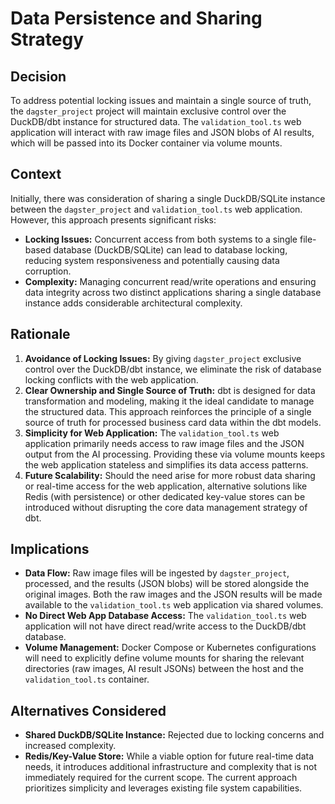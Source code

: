 # Data Persistence and Sharing Strategy

## Decision

To address potential locking issues and maintain a single source of truth, the `dagster_project` project will maintain exclusive control over the DuckDB/dbt instance for structured data. The `validation_tool.ts` web application will interact with raw image files and JSON blobs of AI results, which will be passed into its Docker container via volume mounts.

## Context

Initially, there was consideration of sharing a single DuckDB/SQLite instance between the `dagster_project` and `validation_tool.ts` web application. However, this approach presents significant risks:

* **Locking Issues:** Concurrent access from both systems to a single file-based database (DuckDB/SQLite) can lead to database locking, reducing system responsiveness and potentially causing data corruption.
* **Complexity:** Managing concurrent read/write operations and ensuring data integrity across two distinct applications sharing a single database instance adds considerable architectural complexity.

## Rationale

1. **Avoidance of Locking Issues:** By giving `dagster_project` exclusive control over the DuckDB/dbt instance, we eliminate the risk of database locking conflicts with the web application.
2. **Clear Ownership and Single Source of Truth:** dbt is designed for data transformation and modeling, making it the ideal candidate to manage the structured data. This approach reinforces the principle of a single source of truth for processed business card data within the dbt models.
3. **Simplicity for Web Application:** The `validation_tool.ts` web application primarily needs access to raw image files and the JSON output from the AI processing. Providing these via volume mounts keeps the web application stateless and simplifies its data access patterns.
4. **Future Scalability:** Should the need arise for more robust data sharing or real-time access for the web application, alternative solutions like Redis (with persistence) or other dedicated key-value stores can be introduced without disrupting the core data management strategy of dbt.

## Implications

* **Data Flow:** Raw image files will be ingested by `dagster_project`, processed, and the results (JSON blobs) will be stored alongside the original images. Both the raw images and the JSON results will be made available to the `validation_tool.ts` web application via shared volumes.
* **No Direct Web App Database Access:** The `validation_tool.ts` web application will not have direct read/write access to the DuckDB/dbt database.
* **Volume Management:** Docker Compose or Kubernetes configurations will need to explicitly define volume mounts for sharing the relevant directories (raw images, AI result JSONs) between the host and the `validation_tool.ts` container.

## Alternatives Considered

* **Shared DuckDB/SQLite Instance:** Rejected due to locking concerns and increased complexity.
* **Redis/Key-Value Store:** While a viable option for future real-time data needs, it introduces additional infrastructure and complexity that is not immediately required for the current scope. The current approach prioritizes simplicity and leverages existing file system capabilities.
